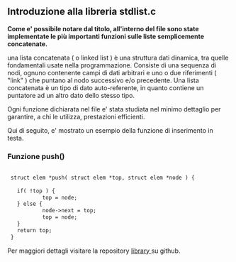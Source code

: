 ## Introduzione alla libreria stdlist.c

**Come e' possibile notare dal titolo, all'interno 
del file sono state implementate le più importanti
funzioni sulle liste semplicemente concatenate.**

una lista concatenata ( o linked list ) è una struttura dati 
dinamica, tra quelle fondamentali usate nella programmazione. 
Consiste di una sequenza di nodi, ognuno contenente campi di 
dati arbitrari e uno o due riferimenti ( "link" ) che puntano 
al nodo successivo e/o precedente. Una lista concatenata è un 
tipo di dato auto-referente, in quanto contiene un puntatore 
ad un altro dato dello stesso tipo.

Ogni funzione dichiarata nel file e' stata studiata nel minimo
dettaglio per garantire, a chi le utilizza, prestazioni efficienti.

Qui di seguito, e' mostrato un esempio della funzione di inserimento
in testa.

### Funzione push()

```markdown
   
 struct elem *push( struct elem *top, struct elem *node ) {
           
   if( !top ) {
           top = node;
   } else {
           node->next = top;
           top = node;
   }
   return top;
 }
```

Per maggiori dettagli visitare la repository [ library ]( https://github.com/GiandomenicoIameo/library ) su github.
